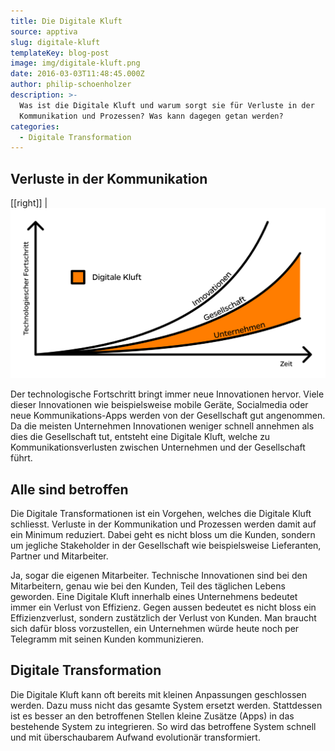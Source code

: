 ```yaml
---
title: Die Digitale Kluft
source: apptiva
slug: digitale-kluft
templateKey: blog-post
image: img/digitale-kluft.png
date: 2016-03-03T11:48:45.000Z
author: philip-schoenholzer
description: >-
  Was ist die Digitale Kluft und warum sorgt sie für Verluste in der
  Kommunikation und Prozessen? Was kann dagegen getan werden?
categories:
  - Digitale Transformation
---
```


<h2>Verluste in der Kommunikation</h2>

[[right]]
|![Diagramm Digitale Kluft](img/diagramm-digitale-kluft.png)

Der technologische Fortschritt bringt immer neue Innovationen hervor. Viele dieser Innovationen wie beispielsweise mobile Geräte, Socialmedia oder neue Kommunikations-Apps werden von der Gesellschaft gut angenommen. Da die meisten Unternehmen Innovationen weniger schnell annehmen als dies die Gesellschaft tut, entsteht eine Digitale Kluft, welche zu Kommunikationsverlusten zwischen Unternehmen und der Gesellschaft führt.

<h2>Alle sind betroffen</h2>

Die Digitale Transformationen ist ein Vorgehen, welches die Digitale Kluft schliesst. Verluste in der Kommunikation und Prozessen werden damit auf ein Minimum reduziert. Dabei geht es nicht bloss um die Kunden, sondern um jegliche Stakeholder in der Gesellschaft wie beispielsweise Lieferanten, Partner und Mitarbeiter.

Ja, sogar die eigenen Mitarbeiter. Technische Innovationen sind bei den Mitarbeitern, genau wie bei den Kunden, Teil des täglichen Lebens geworden. Eine Digitale Kluft innerhalb eines Unternehmens bedeutet immer ein Verlust von Effizienz. Gegen aussen bedeutet es nicht bloss ein Effizienzverlust, sondern zustätzlich der Verlust von Kunden. Man braucht sich dafür bloss vorzustellen, ein Unternehmen würde heute noch per Telegramm mit seinen Kunden kommunizieren.

<h2>Digitale Transformation</h2>

Die Digitale Kluft kann oft bereits mit kleinen Anpassungen geschlossen werden. Dazu muss nicht das gesamte System ersetzt werden. Stattdessen ist es besser an den betroffenen Stellen kleine Zusätze (Apps) in das bestehende System zu integrieren. So wird das betroffene System schnell und mit überschaubarem Aufwand evolutionär transformiert.
